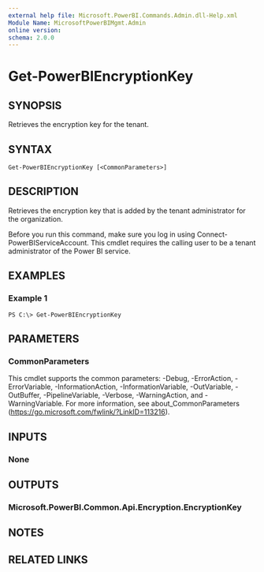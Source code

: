 ```yaml
---
external help file: Microsoft.PowerBI.Commands.Admin.dll-Help.xml
Module Name: MicrosoftPowerBIMgmt.Admin
online version:
schema: 2.0.0
---
```


# Get-PowerBIEncryptionKey

## SYNOPSIS
Retrieves the encryption key for the tenant.

## SYNTAX

```
Get-PowerBIEncryptionKey [<CommonParameters>]
```

## DESCRIPTION
Retrieves the encryption key that is added by the tenant administrator for the organization.

Before you run this command, make sure you log in using Connect-PowerBIServiceAccount.
This cmdlet requires the calling user to be a tenant administrator of the Power BI service.

## EXAMPLES

### Example 1
```
PS C:\> Get-PowerBIEncryptionKey
```

## PARAMETERS

### CommonParameters
This cmdlet supports the common parameters: -Debug, -ErrorAction, -ErrorVariable, -InformationAction, -InformationVariable, -OutVariable, -OutBuffer, -PipelineVariable, -Verbose, -WarningAction, and -WarningVariable. For more information, see about_CommonParameters (https://go.microsoft.com/fwlink/?LinkID=113216).

## INPUTS

### None

## OUTPUTS

### Microsoft.PowerBI.Common.Api.Encryption.EncryptionKey

## NOTES

## RELATED LINKS
